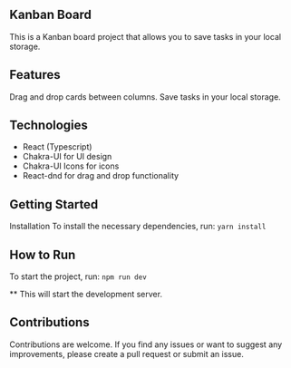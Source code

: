 ## Kanban Board
This is a Kanban board project that allows you to save tasks in your local storage.

## Features
Drag and drop cards between columns.
Save tasks in your local storage.


## Technologies
- React (Typescript)
- Chakra-UI for UI design
- Chakra-UI Icons for icons
- React-dnd for drag and drop functionality

## Getting Started
Installation
To install the necessary dependencies, run:
`yarn install`

## How to Run
To start the project, run:
`npm run dev`


** This will start the development server.


## Contributions
Contributions are welcome. If you find any issues or want to suggest any improvements, please create a pull request or submit an issue.
